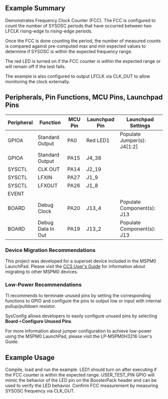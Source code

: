## Example Summary

Demonstrates Frequency Clock Counter (FCC). The FCC is configured to count the
number of SYSOSC periods that have occurred between two LFCLK rising-edge to
rising-edge periods.

Once the FCC is done counting the period, the number of measured counts is
compared against pre-computed max and min expected values to determine if
SYSOSC is within the expected frequency range.

The red LED is turned on if the FCC counter is within the expected range or will
remain off if the test fails.

The example is also configured to output LFCLK via CLK_OUT to allow monitoring
the clock externally.

## Peripherals, Pin Functions, MCU Pins, Launchpad Pins
| Peripheral | Function | MCU Pin | Launchpad Pin | Launchpad Settings |
| --- | --- | --- | --- | --- |
| GPIOA | Standard Output | PA0 | Red LED1 | Populate Jumper(s): J4[1:2] |
| GPIOA | Standard Output | PA15 | J4_38 |  |
| SYSCTL | CLK OUT | PA14 | J2_19 |  |
| SYSCTL | LFXIN | PA27 | J1_9 |  |
| SYSCTL | LFXOUT | PA26 | J1_8 |  |
| EVENT |  |  |  |  |
| BOARD | Debug Clock | PA20 | J13_4 | Populate Component(s): J13 |
| BOARD | Debug Data In Out | PA19 | J13_2 | Populate Component(s): J13 |

### Device Migration Recommendations
This project was developed for a superset device included in the MSPM0 LaunchPad. Please
visit the [CCS User's Guide](https://software-dl.ti.com/msp430/esd/MSPM0-SDK/latest/docs/english/tools/ccs_ide_guide/doc_guide/doc_guide-srcs/ccs_ide_guide.html#sysconfig-project-migration)
for information about migrating to other MSPM0 devices.

### Low-Power Recommendations
TI recommends to terminate unused pins by setting the corresponding functions to
GPIO and configure the pins to output low or input with internal
pullup/pulldown resistor.

SysConfig allows developers to easily configure unused pins by selecting **Board**→**Configure Unused Pins**.

For more information about jumper configuration to achieve low-power using the
MSPM0 LaunchPad, please visit the LP-MSPM0H3216 User's Guide.

## Example Usage
Compile, load and run the example.
LED1 should turn on after executing if the FCC counter is within the
expected range. USER_TEST_PIN GPIO will mimic the behavior of the LED pin on the
BoosterPack header and can be used to verify the LED behavior.
Confirm FCC measurement by measuring SYSOSC frequency via CLK_OUT.
